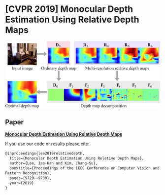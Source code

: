 # [CVPR 2019] Monocular Depth Estimation Using Relative Depth Maps
![lee2019relativedepth](img/intro.PNG)

## Paper

[**Monocular Depth Estimation Using Relative Depth Maps**](http://openaccess.thecvf.com/content_CVPR_2019/papers/Lee_Monocular_Depth_Estimation_Using_Relative_Depth_Maps_CVPR_2019_paper.pdf)

If you use our code or results please cite:

```
@inproceedings{lee2019relativedepth,
  title={Monocular Depth Estimation Using Relative Depth Maps},
  author={Lee, Jae-Han and Kim, Chang-Su},
  booktitle={Proceedings of the IEEE Conference on Computer Vision and Pattern Recognition},
  pages={9729--9738},
  year={2019}
}
```
